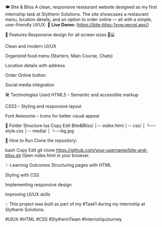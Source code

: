 🍽️ Bite & Bliss
A clean, responsive restaurant website designed as my first internship task at Slytherin Solutions.
The site showcases a restaurant menu, location details, and an option to order online — all with a simple, user-friendly UI/UX.
🔗 **Live Demo:** (https://bite-bliss-1syw.vercel.app/)


🚀 Features
Responsive design for all screen sizes 📱💻

Clean and modern UI/UX

Organized food menu (Starters, Main Course, Chats)

Location details with address

Order Online button

Social media integration

🛠️ Technologies Used
HTML5 – Semantic and accessible markup

CSS3 – Styling and responsive layout

Font Awesome – Icons for better visual appeal

📂 Folder Structure
lua
Copy
Edit
Bite&Bliss/
│-- index.html
│-- css/
│   └── style.css
│-- media/
│   └──bg.jpg

📌 How to Run
Clone the repository:

bash
Copy
Edit
git clone https://github.com/your-username/bite-and-bliss.git
Open index.html in your browser.

✨ Learning Outcomes
Structuring pages with HTML

Styling with CSS

Implementing responsive design

Improving UI/UX skills

💡 This project was built as part of my #Task1 during my internship at Slytherin Solutions.

#UIUX #HTML #CSS #SlytherinTeam #InternshipJourney
